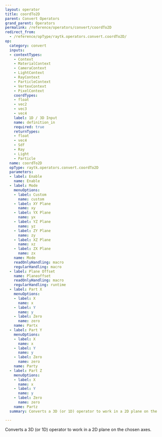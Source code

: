 ```yaml
---
layout: operator
title: coordTo2D
parent: Convert Operators
grand_parent: Operators
permalink: /reference/operators/convert/coordTo2D
redirect_from:
  - /reference/opType/raytk.operators.convert.coordTo2D/
op:
  category: convert
  inputs:
  - contextTypes:
    - Context
    - MaterialContext
    - CameraContext
    - LightContext
    - RayContext
    - ParticleContext
    - VertexContext
    - PixelContext
    coordTypes:
    - float
    - vec2
    - vec3
    - vec4
    label: 1D / 3D Input
    name: definition_in
    required: true
    returnTypes:
    - float
    - vec4
    - Sdf
    - Ray
    - Light
    - Particle
  name: coordTo2D
  opType: raytk.operators.convert.coordTo2D
  parameters:
  - label: Enable
    name: Enable
  - label: Mode
    menuOptions:
    - label: Custom
      name: custom
    - label: XY Plane
      name: xy
    - label: YX Plane
      name: yx
    - label: YZ Plane
      name: yz
    - label: ZY Plane
      name: zy
    - label: XZ Plane
      name: xz
    - label: ZX Plane
      name: zx
    name: Mode
    readOnlyHandling: macro
    regularHandling: macro
  - label: Plane Offset
    name: Planeoffset
    readOnlyHandling: macro
    regularHandling: runtime
  - label: Part X
    menuOptions:
    - label: X
      name: x
    - label: Y
      name: y
    - label: Zero
      name: zero
    name: Partx
  - label: Part Y
    menuOptions:
    - label: X
      name: x
    - label: Y
      name: y
    - label: Zero
      name: zero
    name: Party
  - label: Part Z
    menuOptions:
    - label: X
      name: x
    - label: Y
      name: y
    - label: Zero
      name: zero
    name: Partz
  summary: Converts a 3D (or 1D) operator to work in a 2D plane on the chosen axes.

---
```



Converts a 3D (or 1D) operator to work in a 2D plane on the chosen axes.